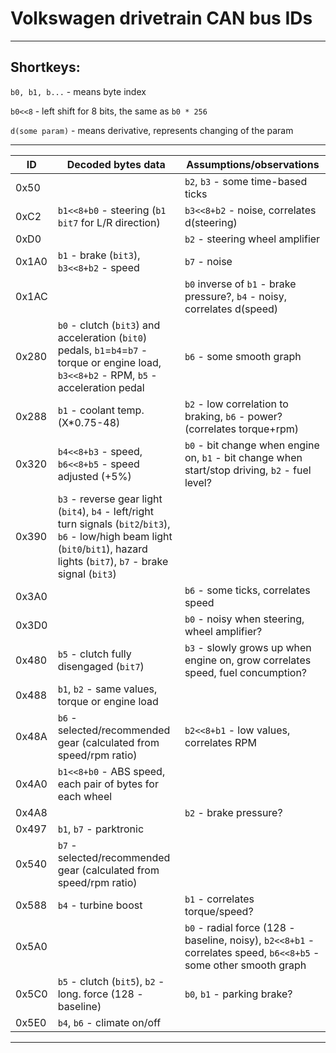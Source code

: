 # Volkswagen drivetrain CAN bus IDs
---
## Shortkeys:

`b0, b1, b...` - means byte index

`b0<<8` - left shift for 8 bits, the same as `b0 * 256`

`d(some param)` - means derivative, represents changing of the param

---

ID | Decoded bytes data | Assumptions/observations
--- | --- | ---
0x50  | | `b2`, `b3` - some time-based ticks
0xC2  | `b1<<8+b0` - steering (`b1` `bit7` for L/R direction) | `b3<<8+b2` - noise, correlates d(steering)
0xD0  | | `b2` - steering wheel amplifier
0x1A0 | `b1` - brake (`bit3`), `b3<<8+b2` - speed | `b7` - noise
0x1AC | | `b0` inverse of `b1` - brake pressure?, `b4` - noisy, correlates d(speed)
0x280 | `b0` - clutch (`bit3`) and acceleration (`bit0`) pedals, `b1`=`b4`=`b7` - torque or engine load, `b3<<8+b2` - RPM, `b5` - acceleration pedal | `b6` - some smooth graph
0x288 | `b1` - coolant temp. (X*0.75-48) | `b2` - low correlation to braking, `b6` - power? (correlates torque+rpm)
0x320 | `b4<<8+b3` - speed, `b6<<8+b5` - speed adjusted (+5%) | `b0` - bit change when engine on, `b1` - bit change when start/stop driving, `b2` - fuel level?
0x390 | `b3` - reverse gear light (`bit4`), `b4` - left/right turn signals (`bit2`/`bit3`), `b6` - low/high beam light (`bit0`/`bit1`), hazard lights (`bit7`), `b7` - brake signal (`bit3`) |
0x3A0 | | `b6` - some ticks, correlates speed
0x3D0 | | `b0` - noisy when steering, wheel amplifier?
0x480 | `b5` - clutch fully disengaged (`bit7`) | `b3` - slowly grows up when engine on, grow correlates speed, fuel concumption?
0x488 | `b1`, `b2` - same values, torque or engine load |
0x48A | `b6` - selected/recommended gear (calculated from speed/rpm ratio) | `b2<<8+b1` - low values, correlates RPM
0x4A0 | `b1<<8+b0` - ABS speed, each pair of bytes for each wheel |
0x4A8 | | `b2` - brake pressure?
0x497 | `b1`, `b7` - parktronic |
0x540 | `b7` - selected/recommended gear (calculated from speed/rpm ratio) |
0x588 | `b4` - turbine boost | `b1` - correlates torque/speed?
0x5A0 | | `b0` - radial force (128 - baseline, noisy), `b2<<8+b1` - correlates speed, `b6<<8+b5` - some other smooth graph
0x5C0 | `b5` - clutch (`bit5`), `b2` - long. force (128 - baseline) | `b0`, `b1` - parking brake?
0x5E0 | `b4`, `b6` - climate on/off |
---


